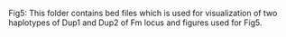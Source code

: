 Fig5: This folder contains bed files which is used for visualization of two haplotypes of Dup1 and Dup2 of Fm locus and figures used for Fig5.
